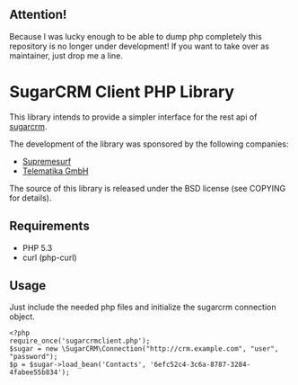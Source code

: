 ## Attention!

Because I was lucky enough to be able to dump php completely this repository is no longer under development!
If you want to take over as maintainer, just drop me a line.

SugarCRM Client PHP Library
===========================

This library intends to provide a simpler interface for the rest api
of [sugarcrm](http://www.sugarcrm.com).

The development of the library was sponsored by the following companies:

* [Supremesurf](http://www.supremesurf.de)
* [Telematika GmbH](http://www.telematika.de)

The source of this library is released under the BSD license (see COPYING for details).

Requirements
------------

* PHP 5.3
* curl (php-curl)

Usage
-----

Just include the needed php files and initialize the sugarcrm connection object.

    <?php
    require_once('sugarcrmclient.php');
    $sugar = new \SugarCRM\Connection("http://crm.example.com", "user", "password");
    $p = $sugar->load_bean('Contacts', '6efc52c4-3c6a-8787-3284-4fabee55b834');
